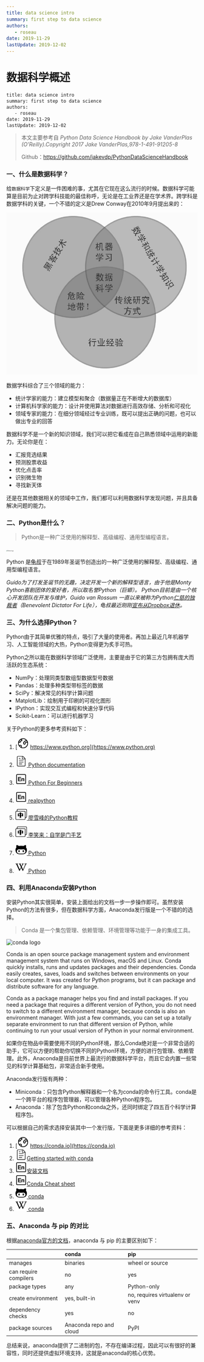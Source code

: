 ```yaml
---
title: data science intro
summary: first step to data science
authors:
   - roseau
date: 2019-11-29
lastUpdate: 2019-12-02
---
```


# 数据科学概述

```
title: data science intro
summary: first step to data science
authors:
   - roseau
date: 2019-11-29
lastUpdate: 2019-12-02
```
> 本文主要参考自 *Python Data Science Handbook by Jake VanderPlas (O’Reilly).Copyright 2017 Jake VanderPlas,978-1-491-91205-8*
>
> Github：https://github.com/jakevdp/PythonDataScienceHandbook

### 一、什么是数据科学？

给`数据科学`下定义是一件困难的事，尤其在它现在这么流行的时候。数据科学可能算是目前为止对跨学科技能的最佳称呼，无论是在工业界还是在学术界。跨学科是数据学科的关键，一个不错的定义是Drew Conway在2010年9月提出来的：

![](https://raw.githubusercontent.com/RoseauHan/upic/master/s1oVGU.png)

数据学科综合了三个领域的能力：

- 统计学家的能力：建立模型和聚合（数据量正在不断增大的数据库）
- 计算机科学家的能力：设计并使用算法对数据进行高效存储、分析和可视化
- 领域专家的能力：在细分领域经过专业训练，既可以提出正确的问题，也可以做出专业的回答

数据科学不是一个新的知识领域，我们可以把它看成在自己熟悉领域中运用的新能力。无论你是在：

- 汇报竞选结果
- 预测股票收益
- 优化点击率
- 识别微生物
- 寻找新天体

还是在其他数据相关的领域中工作，我们都可以利用数据科学发现问题，并且具备解决问题的能力。

### 二、Python是什么？

> Python是一种广泛使用的解释型、高级编程、通用型编程语言。

<img src="https://upload.wikimedia.org/wikipedia/commons/thumb/f/f8/Python_logo_and_wordmark.svg/2880px-Python_logo_and_wordmark.svg.png" alt="Python logo" style="zoom:20%;" />

Python 是[龟叔](https://zh.wikipedia.org/wiki/吉多·范罗苏姆)于在1989年圣诞节创造出的一种广泛使用的解释型、高级编程、通用型编程语言。

*Guido为了打发圣诞节的无趣，决定开发一个新的解释型语言，由于他是Monty Python喜剧团体的爱好者，所以取名誉Python（巨蟒）。
Python目前是由一个核心开发团队在开发与维护，Guido van Rossum 一直以来被称为Python[仁慈的独裁者](https://zh.wikipedia.org/zh-hans/终身仁慈独裁者)（Benevolent Dictator For Life），龟叔最近刚刚[宣布从Dropbox退休](https://twitter.com/gvanrossum/status/1189546865114529792)。*

### 三、为什么选择Python？

Python由于其简单优雅的特点，吸引了大量的使用者。再加上最近几年机器学习、人工智能领域的大热，Python变得更为炙手可热。

Python之所以能在数据科学领域广泛使用，主要是由于它的第三方包拥有庞大而活跃的生态系统：

- NumPy：处理同类型数组型数据型号数据
- Pandas：处理多种类型带标签的数据
- SciPy：解决常见的科学计算问题
- MatplotLib：绘制用于印刷的可视化图形
- IPython：实现交互式编程和快速分享代码
- Scikit-Learn：可以进行机器学习

关于Python的更多参考资料如下：

1. [<img src="https://raw.githubusercontent.com/RoseauHan/upic/master/py_web.png" alt="web" style="zoom:15%;" /> https://www.python.org](https://www.python.org)
2. [<img src="https://raw.githubusercontent.com/RoseauHan/upic/master/py_doc.png" alt="docu" style="zoom:15%;" /> Python documentation](https://docs.python.org/3/)
3. [<img src="https://raw.githubusercontent.com/RoseauHan/upic/master/py_en_doc.png" alt="en_doc" style="zoom:15%;" /> Python For Beginners](https://www.python.org/about/gettingstarted/)
4. [<img src="https://raw.githubusercontent.com/RoseauHan/upic/master/py_en_doc.png" alt="en_doc" style="zoom:15%;" /> realpython](https://realpython.com) 
5. [<img src="https://raw.githubusercontent.com/RoseauHan/upic/master/py_cn_doc.png" alt="cn_doc" style="zoom:15%;" /> 廖雪峰的Python教程](https://www.liaoxuefeng.com/wiki/1016959663602400)

6. [<img src="https://raw.githubusercontent.com/RoseauHan/upic/master/py_cn_doc.png" alt="cn_doc" style="zoom:15%;" /> 李笑来：自学是门手艺](https://github.com/selfteaching/the-craft-of-selfteaching)
6. [<img src="https://raw.githubusercontent.com/RoseauHan/upic/master/py_git.png" alt="git" style="zoom:15%;" /> Python](https://github.com/python)
7. [<img src="https://raw.githubusercontent.com/RoseauHan/upic/master/py_wiki.png" alt="wiki" style="zoom:15%;" /> Python](https://en.wikipedia.org/wiki/Python_(programming_language))

### 四、利用Anaconda安装Python

安装Python其实很简单，安装上面给出的文档一步一步操作即可。虽然安装Python的方法有很多，但在数据科学方面，Anaconda发行版是一个不错的的选择。

> Conda 是一个集包管理、依赖管理、环境管理等功能于一身的集成工具。

![conda logo](https://conda.io/en/latest/_images/conda_logo.svg)


Conda is an open source package management system and environment management system that runs on Windows, macOS and Linux. Conda quickly installs, runs and updates packages and their dependencies. Conda easily creates, saves, loads and switches between environments on your local computer. It was created for Python programs, but it can package and distribute software for any language.

Conda as a package manager helps you find and install packages. If you need a package that requires a different version of Python, you do not need to switch to a different environment manager, because conda is also an environment manager. With just a few commands, you can set up a totally separate environment to run that different version of Python, while continuing to run your usual version of Python in your normal environment.

如果你在物品中需要使用不同的Python环境，那么Conda绝对是一个非常合适的助手，它可以方便的帮助你切换不同的Python环境，方便的进行包管理、依赖管理。此外，Anaconda是目前世界上最流行的数据科学平台，而且它会内置一些常见的科学计算基础包，非常适合新手使用。

Anaconda发行版有两种：

- Miniconda：只包含Python解释器和一个名为conda的命令行工具。conda是一个跨平台的程序包管理器，可以管理各种Python程序包。
- Anaconda：除了包含Python和conda之外，还同时绑定了四五百个科学计算程序包。

可以根据自己的需求选择安装其中一个发行版，下面是更多详细的参考资料：

1. [<img src="https://raw.githubusercontent.com/RoseauHan/upic/master/py_web.png" alt="web" style="zoom:15%;" /> https://conda.io](https://conda.io)
2. [<img src="https://raw.githubusercontent.com/RoseauHan/upic/master/py_doc.png" alt="docu" style="zoom:15%;" />Getting started with conda](https://conda.io/projects/conda/en/latest/user-guide/getting-started.html)
3. [<img src="https://raw.githubusercontent.com/RoseauHan/upic/master/py_en_doc.png" alt="en_doc" style="zoom:15%;" />安装文档](https://docs.anaconda.com/anaconda/install/)
4. [<img src="https://raw.githubusercontent.com/RoseauHan/upic/master/py_en_doc.png" alt="en_doc" style="zoom:15%;" />Conda Cheat sheet ](https://conda.io/projects/conda/en/latest/_downloads/843d9e0198f2a193a3484886fa28163c/conda-cheatsheet.pdf)
5. [<img src="https://raw.githubusercontent.com/RoseauHan/upic/master/py_git.png" alt="git" style="zoom:15%;" /> conda](https://github.com/conda/conda)
6. [<img src="https://raw.githubusercontent.com/RoseauHan/upic/master/py_wiki.png" alt="wiki" style="zoom:15%;" /> conda](https://en.wikipedia.org/wiki/Conda_(package_manager))

### 五、Anaconda 与 pip 的对比

根据[anaconda官方的文档](https://www.anaconda.com/understanding-conda-and-pip/)，anaconda 与 pip 的主要区别如下：

|                       | conda                   | pip                             |
| :-------------------- | :---------------------- | :------------------------------ |
| manages               | binaries                | wheel or source                 |
| can require compilers | no                      | yes                             |
| package types         | any                     | Python-only                     |
| create environment    | yes, built-in           | no, requires virtualenv or venv |
| dependency checks     | yes                     | no                              |
| package sources       | Anaconda repo and cloud | PyPI                            |

总结来说，anaconda提供了二进制的包，不存在编译过程，因此可以有很好的兼容性，同时还提供虚拟环境支持，这就是anaconda的核心优势。
